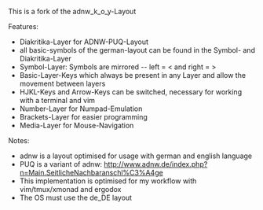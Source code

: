 This is a fork of the adnw_k_o_y-Layout

Features:
- Diakritika-Layer for ADNW-PUQ-Layout
- all basic-symbols of the german-layout can be found in the Symbol- and Diakritika-Layer
- Symbol-Layer: Symbols are mirrored -- left = <  and right =  >
- Basic-Layer-Keys which always be present in any Layer and allow the movement between layers
- HJKL-Keys and Arrow-Keys can be switched, necessary for working with a terminal and vim
- Number-Layer for Numpad-Emulation
- Brackets-Layer for easier programming
- Media-Layer for Mouse-Navigation 

Notes:
- adnw is a layout optimised for usage with german and english language
- PUQ is a variant of adnw: http://www.adnw.de/index.php?n=Main.SeitlicheNachbaranschl%C3%A4ge
- This implementation is optimised for my workflow with vim/tmux/xmonad and ergodox
- The OS must use the de_DE layout

